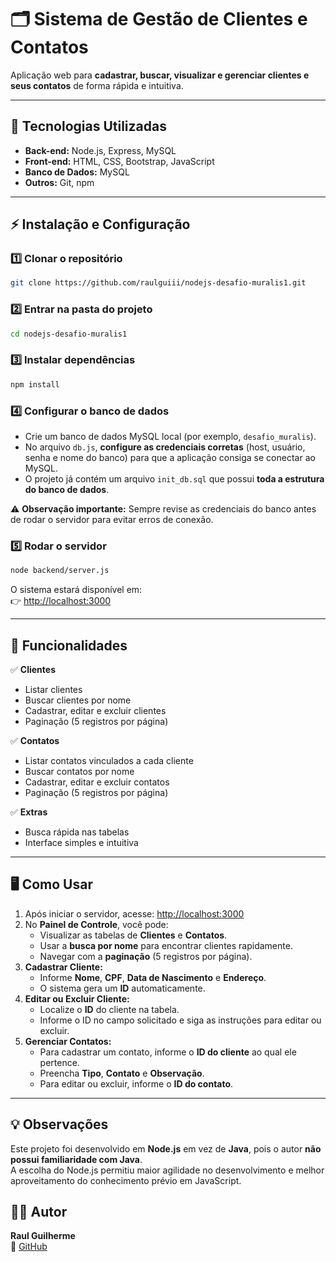 
# 🗂️ Sistema de Gestão de Clientes e Contatos

Aplicação web para **cadastrar, buscar, visualizar e gerenciar clientes e seus contatos** de forma rápida e intuitiva.

---

## 🚀 Tecnologias Utilizadas
- **Back-end:** Node.js, Express, MySQL
- **Front-end:** HTML, CSS, Bootstrap, JavaScript
- **Banco de Dados:** MySQL
- **Outros:** Git, npm

---

## ⚡ Instalação e Configuração

### 1️⃣ Clonar o repositório
```bash
git clone https://github.com/raulguiii/nodejs-desafio-muralis1.git
```

### 2️⃣ Entrar na pasta do projeto
```bash
cd nodejs-desafio-muralis1
```

### 3️⃣ Instalar dependências
```bash
npm install
```

### 4️⃣ Configurar o banco de dados
- Crie um banco de dados MySQL local (por exemplo, `desafio_muralis`).  
- No arquivo `db.js`, **configure as credenciais corretas** (host, usuário, senha e nome do banco) para que a aplicação consiga se conectar ao MySQL.  
- O projeto já contém um arquivo `init_db.sql` que possui **toda a estrutura do banco de dados**.

⚠️ **Observação importante:** Sempre revise as credenciais do banco antes de rodar o servidor para evitar erros de conexão.



### 5️⃣ Rodar o servidor
```bash
node backend/server.js
```

O sistema estará disponível em:  
👉 [http://localhost:3000](http://localhost:3000)

---

## 🔑 Funcionalidades
✅ **Clientes**
- Listar clientes
- Buscar clientes por nome
- Cadastrar, editar e excluir clientes
- Paginação (5 registros por página)

✅ **Contatos**
- Listar contatos vinculados a cada cliente
- Buscar contatos por nome
- Cadastrar, editar e excluir contatos
- Paginação (5 registros por página)

✅ **Extras**
- Busca rápida nas tabelas
- Interface simples e intuitiva

---

## 🖥️ Como Usar

1. Após iniciar o servidor, acesse: [http://localhost:3000](http://localhost:3000)
2. No **Painel de Controle**, você pode:
   - Visualizar as tabelas de **Clientes** e **Contatos**.
   - Usar a **busca por nome** para encontrar clientes rapidamente.
   - Navegar com a **paginação** (5 registros por página).
3. **Cadastrar Cliente:**
   - Informe **Nome**, **CPF**, **Data de Nascimento** e **Endereço**.
   - O sistema gera um **ID** automaticamente.
4. **Editar ou Excluir Cliente:**
   - Localize o **ID** do cliente na tabela.
   - Informe o ID no campo solicitado e siga as instruções para editar ou excluir.
5. **Gerenciar Contatos:**
   - Para cadastrar um contato, informe o **ID do cliente** ao qual ele pertence.
   - Preencha **Tipo**, **Contato** e **Observação**.
   - Para editar ou excluir, informe o **ID do contato**.

---

## 💡 Observações
Este projeto foi desenvolvido em **Node.js** em vez de **Java**, pois o autor **não possui familiaridade com Java**.  
A escolha do Node.js permitiu maior agilidade no desenvolvimento e melhor aproveitamento do conhecimento prévio em JavaScript.

## 👨‍💻 Autor
**Raul Guilherme**  
🔗 [GitHub](https://github.com/raulguiii)